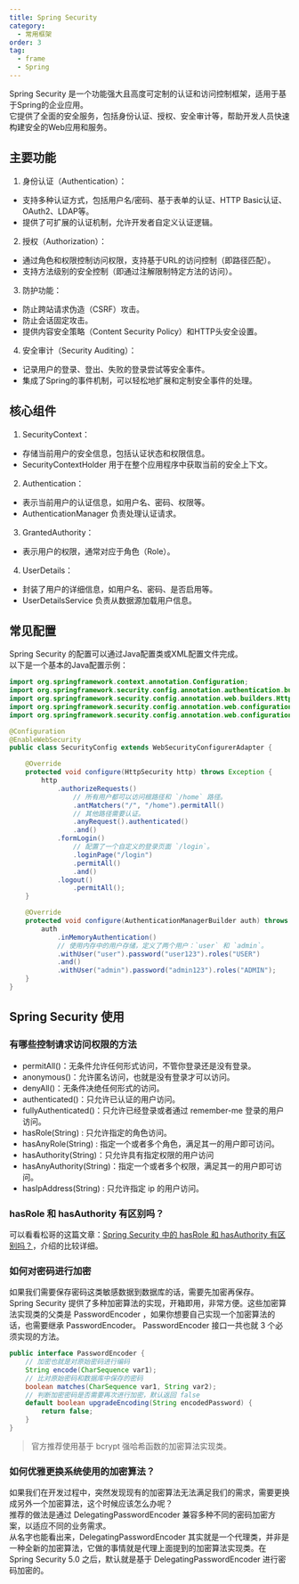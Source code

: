 ```yaml
---
title: Spring Security
category:
  - 常用框架
order: 3
tag:
  - frame
  - Spring
---
```


Spring Security 是一个功能强大且高度可定制的认证和访问控制框架，适用于基于Spring的企业应用。  
它提供了全面的安全服务，包括身份认证、授权、安全审计等，帮助开发人员快速构建安全的Web应用和服务。

## 主要功能

1. 身份认证（Authentication）：
- 支持多种认证方式，包括用户名/密码、基于表单的认证、HTTP Basic认证、OAuth2、LDAP等。
- 提供了可扩展的认证机制，允许开发者自定义认证逻辑。

2. 授权（Authorization）：
- 通过角色和权限控制访问权限，支持基于URL的访问控制（即路径匹配）。
- 支持方法级别的安全控制（即通过注解限制特定方法的访问）。

3. 防护功能：
- 防止跨站请求伪造（CSRF）攻击。
- 防止会话固定攻击。
- 提供内容安全策略（Content Security Policy）和HTTP头安全设置。

4. 安全审计（Security Auditing）：
- 记录用户的登录、登出、失败的登录尝试等安全事件。
- 集成了Spring的事件机制，可以轻松地扩展和定制安全事件的处理。

## 核心组件
1. SecurityContext：
- 存储当前用户的安全信息，包括认证状态和权限信息。
- SecurityContextHolder 用于在整个应用程序中获取当前的安全上下文。

2. Authentication：
- 表示当前用户的认证信息，如用户名、密码、权限等。
- AuthenticationManager 负责处理认证请求。

3. GrantedAuthority：
- 表示用户的权限，通常对应于角色（Role）。

4. UserDetails：
- 封装了用户的详细信息，如用户名、密码、是否启用等。
- UserDetailsService 负责从数据源加载用户信息。

## 常见配置

Spring Security 的配置可以通过Java配置类或XML配置文件完成。  
以下是一个基本的Java配置示例：

```java
import org.springframework.context.annotation.Configuration;
import org.springframework.security.config.annotation.authentication.builders.AuthenticationManagerBuilder;
import org.springframework.security.config.annotation.web.builders.HttpSecurity;
import org.springframework.security.config.annotation.web.configuration.EnableWebSecurity;
import org.springframework.security.config.annotation.web.configuration.WebSecurityConfigurerAdapter;

@Configuration
@EnableWebSecurity
public class SecurityConfig extends WebSecurityConfigurerAdapter {

    @Override
    protected void configure(HttpSecurity http) throws Exception {
        http
            .authorizeRequests()
                // 所有用户都可以访问根路径和 `/home` 路径。
                .antMatchers("/", "/home").permitAll()
                // 其他路径需要认证。
                .anyRequest().authenticated()
                .and()
            .formLogin()
                // 配置了一个自定义的登录页面 `/login`。
                .loginPage("/login")
                .permitAll()
                .and()
            .logout()
                .permitAll();
    }

    @Override
    protected void configure(AuthenticationManagerBuilder auth) throws Exception {
        auth
            .inMemoryAuthentication()
            // 使用内存中的用户存储，定义了两个用户：`user` 和 `admin`。
            .withUser("user").password("user123").roles("USER")
            .and()
            .withUser("admin").password("admin123").roles("ADMIN");
    }
}
```

## Spring Security 使用

### 有哪些控制请求访问权限的方法
- permitAll()：无条件允许任何形式访问，不管你登录还是没有登录。
- anonymous()：允许匿名访问，也就是没有登录才可以访问。
- denyAll()：无条件决绝任何形式的访问。
- authenticated()：只允许已认证的用户访问。
- fullyAuthenticated()：只允许已经登录或者通过 remember-me 登录的用户访问。
- hasRole(String) : 只允许指定的角色访问。
- hasAnyRole(String) : 指定一个或者多个角色，满足其一的用户即可访问。
- hasAuthority(String)：只允许具有指定权限的用户访问
- hasAnyAuthority(String)：指定一个或者多个权限，满足其一的用户即可访问。
- hasIpAddress(String) : 只允许指定 ip 的用户访问。

### hasRole 和 hasAuthority 有区别吗？
可以看看松哥的这篇文章：[Spring Security 中的 hasRole 和 hasAuthority 有区别吗？](https://mp.weixin.qq.com/s/GTNOa2k9_n_H0w24upClRw)，介绍的比较详细。

### 如何对密码进行加密
如果我们需要保存密码这类敏感数据到数据库的话，需要先加密再保存。  
Spring Security 提供了多种加密算法的实现，开箱即用，非常方便。这些加密算法实现类的父类是 PasswordEncoder ，如果你想要自己实现一个加密算法的话，也需要继承 PasswordEncoder。
PasswordEncoder 接口一共也就 3 个必须实现的方法。
```java
public interface PasswordEncoder {
    // 加密也就是对原始密码进行编码
    String encode(CharSequence var1);
    // 比对原始密码和数据库中保存的密码
    boolean matches(CharSequence var1, String var2);
    // 判断加密密码是否需要再次进行加密，默认返回 false
    default boolean upgradeEncoding(String encodedPassword) {
        return false;
    }
}
```
> 官方推荐使用基于 bcrypt 强哈希函数的加密算法实现类。

### 如何优雅更换系统使用的加密算法？
如果我们在开发过程中，突然发现现有的加密算法无法满足我们的需求，需要更换成另外一个加密算法，这个时候应该怎么办呢？  
推荐的做法是通过 DelegatingPasswordEncoder 兼容多种不同的密码加密方案，以适应不同的业务需求。  
从名字也能看出来，DelegatingPasswordEncoder 其实就是一个代理类，并非是一种全新的加密算法，它做的事情就是代理上面提到的加密算法实现类。在 Spring Security 5.0 之后，默认就是基于 DelegatingPasswordEncoder 进行密码加密的。  





